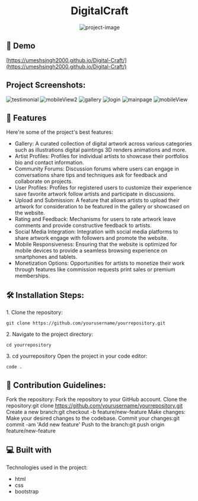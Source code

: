 <h1 align="center" id="title">DigitalCraft</h1>

<p align="center"><img src="https://socialify.git.ci/UmeshSingh2000/Digital-Craft/image?language=1&amp;owner=1&amp;name=1&amp;stargazers=1&amp;theme=Light" alt="project-image"></p>

<h2>🚀 Demo</h2>

[https://umeshsingh2000.github.io/Digital-Craft/](https://umeshsingh2000.github.io/Digital-Craft/)

<h2>Project Screenshots:</h2>

![testimonial](https://github.com/UmeshSingh2000/Digital-Craft/assets/164480488/012037cb-cc7a-43ed-84a0-8d2970f35f41)
![mobileView2](https://github.com/UmeshSingh2000/Digital-Craft/assets/164480488/9315acea-feb2-4a20-9d9d-f982a84bd9c8)
![gallery](https://github.com/UmeshSingh2000/Digital-Craft/assets/164480488/ae65aa7f-fe3d-4b1c-95eb-11e40d259d21)
![login](https://github.com/UmeshSingh2000/Digital-Craft/assets/164480488/9fd5f269-41cb-495c-9122-aeca568d0596)
![mainpage](https://github.com/UmeshSingh2000/Digital-Craft/assets/164480488/eb966c50-faf8-47d1-936d-bc347e1600d4)
![mobileView](https://github.com/UmeshSingh2000/Digital-Craft/assets/164480488/c60babdd-e1b8-4047-803f-ac7226ef8845)

  
  
<h2>🧐 Features</h2>

Here're some of the project's best features:

*   Gallery: A curated collection of digital artwork across various categories such as illustrations digital paintings 3D renders animations and more.
*   Artist Profiles: Profiles for individual artists to showcase their portfolios bio and contact information.
*   Community Forums: Discussion forums where users can engage in conversations share tips and techniques ask for feedback and collaborate on projects.
*   User Profiles: Profiles for registered users to customize their experience save favorite artwork follow artists and participate in discussions.
*   Upload and Submission: A feature that allows artists to upload their artwork for consideration to be featured in the gallery or showcased on the website.
*   Rating and Feedback: Mechanisms for users to rate artwork leave comments and provide constructive feedback to artists.
*   Social Media Integration: Integration with social media platforms to share artwork engage with followers and promote the website.
*   Mobile Responsiveness: Ensuring that the website is optimized for mobile devices to provide a seamless browsing experience on smartphones and tablets.
*   Monetization Options: Opportunities for artists to monetize their work through features like commission requests print sales or premium memberships.

<h2>🛠️ Installation Steps:</h2>

<p>1. Clone the repository:</p>

```
git clone https://github.com/yourusername/yourrepository.git
```

<p>2. Navigate to the project directory:</p>

```
cd yourrepository
```

<p>3. cd yourrepository Open the project in your code editor:</p>

```
code .
```

<h2>🍰 Contribution Guidelines:</h2>

Fork the repository: Fork the repository to your GitHub account. Clone the repository:git clone https://github.com/yourusername/yourrepository.git Create a new branch:git checkout -b feature/new-feature Make changes: Make your desired changes to the codebase. Commit your changes:git commit -am 'Add new feature' Push to the branch:git push origin feature/new-feature

  
  
<h2>💻 Built with</h2>

Technologies used in the project:

*   html
*   css
*   bootstrap
